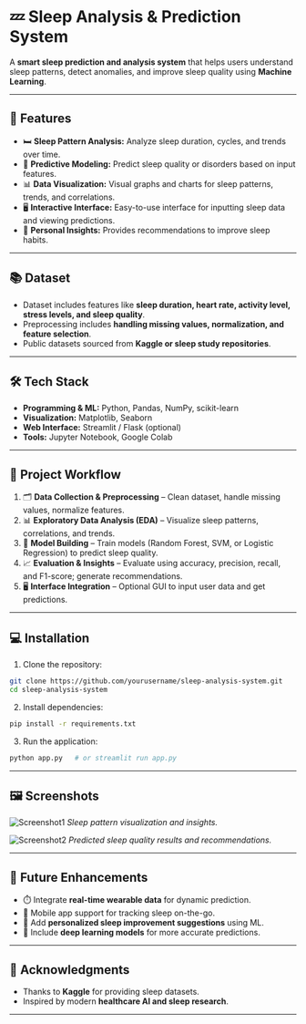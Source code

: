 # 💤 Sleep Analysis & Prediction System

A **smart sleep prediction and analysis system** that helps users understand sleep patterns, detect anomalies, and improve sleep quality using **Machine Learning**.

---

## 🚀 Features

* 🛏️ **Sleep Pattern Analysis:** Analyze sleep duration, cycles, and trends over time.
* 🤖 **Predictive Modeling:** Predict sleep quality or disorders based on input features.
* 📊 **Data Visualization:** Visual graphs and charts for sleep patterns, trends, and correlations.
* 🖥️ **Interactive Interface:** Easy-to-use interface for inputting sleep data and viewing predictions.
* 🌙 **Personal Insights:** Provides recommendations to improve sleep habits.

---

## 📚 Dataset

* Dataset includes features like **sleep duration, heart rate, activity level, stress levels, and sleep quality**.
* Preprocessing includes **handling missing values, normalization, and feature selection**.
* Public datasets sourced from **Kaggle or sleep study repositories**.

---

## 🛠️ Tech Stack

* **Programming & ML:** Python, Pandas, NumPy, scikit-learn
* **Visualization:** Matplotlib, Seaborn
* **Web Interface:** Streamlit / Flask (optional)
* **Tools:** Jupyter Notebook, Google Colab

---

## 🧠 Project Workflow

1. 🗂️ **Data Collection & Preprocessing** – Clean dataset, handle missing values, normalize features.
2. 📊 **Exploratory Data Analysis (EDA)** – Visualize sleep patterns, correlations, and trends.
3. 🤖 **Model Building** – Train models (Random Forest, SVM, or Logistic Regression) to predict sleep quality.
4. 📈 **Evaluation & Insights** – Evaluate using accuracy, precision, recall, and F1-score; generate recommendations.
5. 🖥️ **Interface Integration** – Optional GUI to input user data and get predictions.

---

## 💻 Installation

1. Clone the repository:

```bash
git clone https://github.com/yourusername/sleep-analysis-system.git
cd sleep-analysis-system
```

2. Install dependencies:

```bash
pip install -r requirements.txt
```

3. Run the application:

```bash
python app.py   # or streamlit run app.py
```

---

## 🖼️ Screenshots

![Screenshot1](screenshots/screenshot1.png)
*Sleep pattern visualization and insights.*

![Screenshot2](screenshots/screenshot2.png)
*Predicted sleep quality results and recommendations.*

---

## 🌟 Future Enhancements

* ⏱️ Integrate **real-time wearable data** for dynamic prediction.
* 📱 Mobile app support for tracking sleep on-the-go.
* 🌙 Add **personalized sleep improvement suggestions** using ML.
* 🧠 Include **deep learning models** for more accurate predictions.

---

## 🤝 Acknowledgments

* Thanks to **Kaggle** for providing sleep datasets.
* Inspired by modern **healthcare AI and sleep research**.

---
